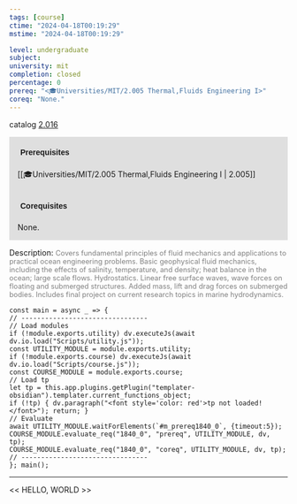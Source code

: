 ```yaml
---
tags: [course]
ctime: "2024-04-18T00:19:29"
mstime: "2024-04-18T00:19:29"

level: undergraduate
subject: 
university: mit
completion: closed
percentage: 0
prereq: "<🎓Universities/MIT/2.005 Thermal,Fluids Engineering I>"
coreq: "None."
---
```


catalog [2.016](http://student.mit.edu/catalog/m2a.html#2.016)

<span style="display: block; padding: 15px; background-color: rgb(100, 100, 100, 0.2);"><font id="m_prereq1840_0" style="display: block; font-family: Arial, sans-serif; font-weight: bold; padding: 5px">Prerequisites</font><br><span id="prereq1840_0">[[🎓Universities/MIT/2.005 Thermal,Fluids Engineering I | 2.005]]</span></span>
<span style="display: block; padding: 15px; background-color: rgb(100, 100, 100, 0.2);"><font id="m_coreq1840_0" style="display: block; font-family: Arial, sans-serif; font-weight: bold; padding: 5px">Corequisites</font><br><span id="coreq1840_0">None.</span></span>

<font style="">Description:</font>
<font style="color: grey; font-size: 0.8rem;">Covers fundamental principles of fluid mechanics and applications to practical ocean engineering problems. Basic geophysical fluid mechanics, including the effects of salinity, temperature, and density; heat balance in the ocean; large scale flows. Hydrostatics. Linear free surface waves, wave forces on floating and submerged structures. Added mass, lift and drag forces on submerged bodies. Includes final project on current research topics in marine hydrodynamics.</font>

```dataviewjs
const main = async _ => {
// --------------------------------
// Load modules
if (!module.exports.utility) dv.executeJs(await dv.io.load("Scripts/utility.js"));
const UTILITY_MODULE = module.exports.utility;
if (!module.exports.course) dv.executeJs(await dv.io.load("Scripts/course.js"));
const COURSE_MODULE = module.exports.course;
// Load tp
let tp = this.app.plugins.getPlugin("templater-obsidian").templater.current_functions_object;
if (!tp) { dv.paragraph("<font style='color: red'>tp not loaded!</font>"); return; }
// Evaluate
await UTILITY_MODULE.waitForElements(`#m_prereq1840_0`, {timeout:5});
COURSE_MODULE.evaluate_req("1840_0", "prereq", UTILITY_MODULE, dv, tp);
COURSE_MODULE.evaluate_req("1840_0", "coreq", UTILITY_MODULE, dv, tp);
// --------------------------------
}; main();
```

---

<< HELLO, WORLD >>
